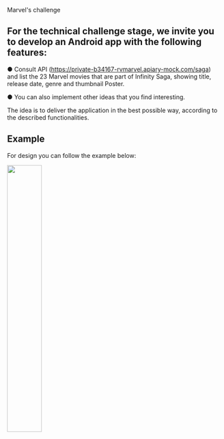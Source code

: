 Marvel's challenge

## For the technical challenge stage, we invite you to develop an Android app with the following features:

● Consult API (https://private-b34167-rvmarvel.apiary-mock.com/saga) and list the 23 Marvel movies that are part of Infinity Saga, showing title, release date, genre and thumbnail Poster.

● You can also implement other ideas that you find interesting.

The idea is to deliver the application in the best possible way, according to the described functionalities.

## Example

For design you can follow the example below:

<img src="https://media.giphy.com/media/hKrUcqLdMJQxTmzf6G/giphy.gif" width="40%" height="40%" />
